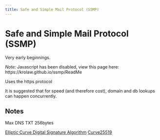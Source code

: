 ```yaml
---
title: Safe and Simple Mail Protocol (SSMP)
---
```

# Safe and Simple Mail Protocol (SSMP)

Very early beginnings.

<noscript>
<em>Note:</em> Javascript has been disabled, view this page here: https://krolaw.github.io/ssmp/ReadMe
</noscript>

<script src="https://krolaw.github.io/wsd/wsd.js"></script>

Uses the https protocol

<sequence-diagram data="
title: Alice emails Bob
alias: A->ssmp.a.com
alias: B->ymail.net
Alice->A: eMail\nto: bob@b.com\nbodyHash: <sha256>
A->DNS: What URL for b.com's SSMP?
DNS->A: ymail.net/b.com/ssmp
A->B: eMail\nto: bob@b.com\nfrom: alice@a.com\ntime: 202105221515\nsignature: <sig>\nbodySig: <bodySig>
B-->A: Opportunity to reject:\nTime too far in past
note right: B: DB lookup secret key for\nalice@a.com in Bob's account
B->DNS:Looks up a.com TXT for public key
DNS->B:Returns Key
note right: B: Signs time+secret with public key.\nChecks result matches signature.
note right: B: Reads Body - Signs time+secret+\nsha256 with public key
B-->A: Opportunity to reject
A-->Alice: Failed
B->A: Accepts email
A->Alice: Successful
"></sequence-diagram>

It is suggested that for speed (and therefore cost), domain and db lookups can happen concurrently.

<sequence-diagram data="
title: Alice and Bob Share Emails
alias: A->Alice
alias: B->Bob
alias: b.com->ymail.net
alias: a.com->ssmp.a.com
A->a.com: Allow bob@b.com
a.com->DNS: What URL for b.com's SSMP?
DNS->A: ymail.net/b.com/ssmp
a.com->b.com: bob->alice@a.com\ncode: abc123\ntime: 202105221515\nsignature: <sig>
b.com->a.com: Bob doesn't know you
a.com-->A: Pending
B->b.com: Allow alice@a.com
b.com->DNS: What URL for a.com's SSMP?
DNS->b.com: ssmp.a.com
b.com->a.com: alice->bob@b.com\ncode: xyz456\ntime: 202105221515\nsignature: <sig>
a.com->DNS: Looks up b.com TXT for public key
note right: a.com: Signs time+secret+\nalice->bob@b.com with public key.\nChecks result matches signature.
a.com->b.com: bob->alice@a.com\ncode: abc123
b.com->B: Emails successfully shared
A->a.com: Allow bob@b.com
a.com->A: Emails successfully shared
"></sequence-diagram>

## Notes
Max DNS TXT 256bytes

[Elliptic Curve Digital Signature Algorithm](https://en.wikipedia.org/wiki/Elliptic_Curve_Digital_Signature_Algorithm)
[Curve25519](https://en.wikipedia.org/wiki/Curve25519)